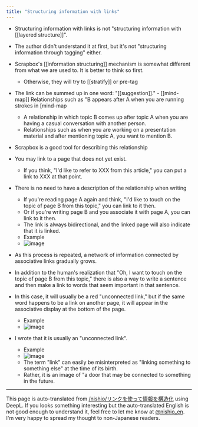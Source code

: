 ```yaml
---
title: "Structuring information with links"
---
```


- Structuring information with links is not "structuring information with [[layered structure]]".
- The author didn't understand it at first, but it's not "structuring information through tagging" either.
- Scrapbox's [[information structuring]] mechanism is somewhat different from what we are used to. It is better to think so first.
    - Otherwise, they will try to [[stratify]] or pre-tag
- The link can be summed up in one word: "[[suggestion]]."
        - [[mind-map]] Relationships such as "B appears after A when you are running strokes in [mind-map
    - A relationship in which topic B comes up after topic A when you are having a casual conversation with another person.
    - Relationships such as when you are working on a presentation material and after mentioning topic A, you want to mention B.
- Scrapbox is a good tool for describing this relationship
- You may link to a page that does not yet exist.
    - If you think, "I'd like to refer to XXX from this article," you can put a link to XXX at that point.
- There is no need to have a description of the relationship when writing
    - If you're reading page A again and think, "I'd like to touch on the topic of page B from this topic," you can link to it then.
    - Or if you're writing page B and you associate it with page A, you can link to it then.
    - The link is always bidirectional, and the linked page will also indicate that it is linked.
    - Example
    - ![image](https://gyazo.com/5f657e0f13f9f58fed5c4cd032d5a547/thumb/1000)

- As this process is repeated, a network of information connected by associative links gradually grows.
- In addition to the human's realization that "Oh, I want to touch on the topic of page B from this topic," there is also a way to write a sentence and then make a link to words that seem important in that sentence.
- In this case, it will usually be a red "unconnected link," but if the same word happens to be a link on another page, it will appear in the associative display at the bottom of the page.
    - Example
    - ![image](https://gyazo.com/c2884ea8d44104c34658df4ef25036f9/thumb/1000)
- I wrote that it is usually an "unconnected link".
    - Example
    - ![image](https://gyazo.com/cc0733360681e7ebeede575001910390/thumb/1000)
    - The term "link" can easily be misinterpreted as "linking something to something else" at the time of its birth.
    - Rather, it is an image of "a door that may be connected to something in the future.

---
This page is auto-translated from [/nishio/リンクを使って情報を構造化](https://scrapbox.io/nishio/リンクを使って情報を構造化) using DeepL. If you looks something interesting but the auto-translated English is not good enough to understand it, feel free to let me know at [@nishio_en](https://twitter.com/nishio_en). I'm very happy to spread my thought to non-Japanese readers.